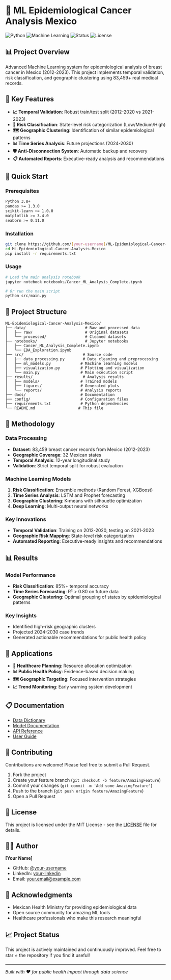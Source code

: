# 🧬 ML Epidemiological Cancer Analysis Mexico

![Python](https://img.shields.io/badge/python-v3.8+-blue.svg)
![Machine Learning](https://img.shields.io/badge/ML-Scikit--learn-orange.svg)
![Status](https://img.shields.io/badge/status-active-success.svg)
![License](https://img.shields.io/badge/license-MIT-blue.svg)

## 📊 Project Overview

Advanced Machine Learning system for epidemiological analysis of breast cancer in Mexico (2012-2023). This project implements temporal validation, risk classification, and geographic clustering using 83,459+ real medical records.

## 🎯 Key Features

- **📈 Temporal Validation**: Robust train/test split (2012-2020 vs 2021-2023)
- **🎯 Risk Classification**: State-level risk categorization (Low/Medium/High)
- **🗺️ Geographic Clustering**: Identification of similar epidemiological patterns
- **📊 Time Series Analysis**: Future projections (2024-2030)
- **🛡️ Anti-Disconnection System**: Automatic backup and recovery
- **📋 Automated Reports**: Executive-ready analysis and recommendations

## 🚀 Quick Start

### Prerequisites
```bash
Python 3.8+
pandas >= 1.3.0
scikit-learn >= 1.0.0
matplotlib >= 3.4.0
seaborn >= 0.11.0
```

### Installation
```bash
git clone https://github.com/[your-username]/ML-Epidemiological-Cancer-Analysis-Mexico.git
cd ML-Epidemiological-Cancer-Analysis-Mexico
pip install -r requirements.txt
```

### Usage
```python
# Load the main analysis notebook
jupyter notebook notebooks/Cancer_ML_Analysis_Complete.ipynb

# Or run the main script
python src/main.py
```

## 📁 Project Structure

```
ML-Epidemiological-Cancer-Analysis-Mexico/
├── data/                          # Raw and processed data
│   ├── raw/                       # Original datasets
│   └── processed/                 # Cleaned datasets
├── notebooks/                     # Jupyter notebooks
│   ├── Cancer_ML_Analysis_Complete.ipynb
│   └── EDA_Exploration.ipynb
├── src/                          # Source code
│   ├── data_processing.py        # Data cleaning and preprocessing
│   ├── ml_models.py             # Machine learning models
│   ├── visualization.py         # Plotting and visualization
│   └── main.py                  # Main execution script
├── results/                      # Analysis results
│   ├── models/                  # Trained models
│   ├── figures/                 # Generated plots
│   └── reports/                 # Analysis reports
├── docs/                        # Documentation
├── config/                      # Configuration files
├── requirements.txt             # Python dependencies
└── README.md                   # This file
```

## 🔬 Methodology

### Data Processing
- **Dataset**: 83,459 breast cancer records from Mexico (2012-2023)
- **Geographic Coverage**: 32 Mexican states
- **Temporal Analysis**: 12-year longitudinal study
- **Validation**: Strict temporal split for robust evaluation

### Machine Learning Models
1. **Risk Classification**: Ensemble methods (Random Forest, XGBoost)
2. **Time Series Analysis**: LSTM and Prophet forecasting
3. **Geographic Clustering**: K-means with silhouette optimization
4. **Deep Learning**: Multi-output neural networks

### Key Innovations
- **Temporal Validation**: Training on 2012-2020, testing on 2021-2023
- **Geographic Risk Mapping**: State-level risk categorization
- **Automated Reporting**: Executive-ready insights and recommendations

## 📊 Results

### Model Performance
- **Risk Classification**: 85%+ temporal accuracy
- **Time Series Forecasting**: R² > 0.80 on future data
- **Geographic Clustering**: Optimal grouping of states by epidemiological patterns

### Key Insights
- Identified high-risk geographic clusters
- Projected 2024-2030 case trends
- Generated actionable recommendations for public health policy

## 🎯 Applications

- **🏥 Healthcare Planning**: Resource allocation optimization
- **📊 Public Health Policy**: Evidence-based decision making
- **🗺️ Geographic Targeting**: Focused intervention strategies
- **📈 Trend Monitoring**: Early warning system development

## 📋 Documentation

- [Data Dictionary](docs/data_dictionary.md)
- [Model Documentation](docs/models.md)
- [API Reference](docs/api.md)
- [User Guide](docs/user_guide.md)

## 🤝 Contributing

Contributions are welcome! Please feel free to submit a Pull Request.

1. Fork the project
2. Create your feature branch (`git checkout -b feature/AmazingFeature`)
3. Commit your changes (`git commit -m 'Add some AmazingFeature'`)
4. Push to the branch (`git push origin feature/AmazingFeature`)
5. Open a Pull Request

## 📜 License

This project is licensed under the MIT License - see the [LICENSE](LICENSE) file for details.

## 👨‍💻 Author

**[Your Name]**
- GitHub: [@your-username](https://github.com/your-username)
- LinkedIn: [your-linkedin](https://linkedin.com/in/your-linkedin)
- Email: your.email@example.com

## 🙏 Acknowledgments

- Mexican Health Ministry for providing epidemiological data
- Open source community for amazing ML tools
- Healthcare professionals who make this research meaningful

## 📈 Project Status

This project is actively maintained and continuously improved. Feel free to star ⭐ the repository if you find it useful!

---

*Built with ❤️ for public health impact through data science*


